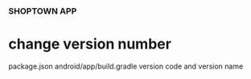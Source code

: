 ### SHOPTOWN APP

# change version number
package.json
android/app/build.gradle
    version code and version name
